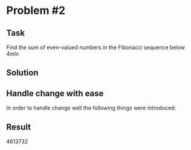 # Problem #2

## Task

Find the sum of even-valued numbers in the Fibonacci sequence below 4mln 

## Solution



## Handle change with ease

In order to handle change well the following things were introduced:


## Result

4613732
